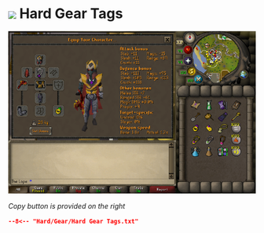 # <img style="vertical-align:middle" src="../../images/icons/hard.png" width="35"> Hard Gear Tags

![Hard Gear](../images/Hard%20Gear.png)

_Copy button is provided on the right_
``` json title=""
--8<-- "Hard/Gear/Hard Gear Tags.txt"
```